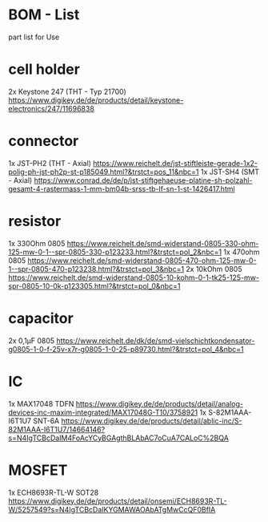 # BOM - List

part list for Use

# cell holder
2x Keystone 247 (THT - Typ 21700) https://www.digikey.de/de/products/detail/keystone-electronics/247/11696838
 
# connector
1x JST-PH2 (THT - Axial) https://www.reichelt.de/jst-stiftleiste-gerade-1x2-polig-ph-jst-ph2p-st-p185049.html?&trstct=pos_11&nbc=1
1x JST-SH4 (SMT - Axial) https://www.conrad.de/de/p/jst-stiftgehaeuse-platine-sh-polzahl-gesamt-4-rastermass-1-mm-bm04b-srss-tb-lf-sn-1-st-1426417.html

# resistor
1x 330Ohm 0805 https://www.reichelt.de/smd-widerstand-0805-330-ohm-125-mw-0-1--spr-0805-330-p123233.html?&trstct=pol_2&nbc=1
1x 470ohm 0805 https://www.reichelt.de/smd-widerstand-0805-470-ohm-125-mw-0-1--spr-0805-470-p123238.html?&trstct=pol_3&nbc=1
2x 10kOhm 0805 https://www.reichelt.de/smd-widerstand-0805-10-kohm-0-1-tk25-125-mw-spr-0805-10-0k-p123305.html?&trstct=pol_0&nbc=1

# capacitor
2x 0,1µF 0805 https://www.reichelt.de/dk/de/smd-vielschichtkondensator-g0805-1-0-f-25v-x7r-g0805-1-0-25-p89730.html?&trstct=pol_4&nbc=1

# IC
1x MAX17048 TDFN https://www.digikey.de/de/products/detail/analog-devices-inc-maxim-integrated/MAX17048G-T10/3758921
1x S-82M1AAA-I6T1U7 SNT-6A https://www.digikey.de/de/products/detail/ablic-inc/S-82M1AAA-I6T1U7/14664146?s=N4IgTCBcDaIM4FoAcYCyBGAgthBLAbAC7oCuA7CALoC%2BQA

# MOSFET
1x ECH8693R-TL-W SOT28 https://www.digikey.de/de/products/detail/onsemi/ECH8693R-TL-W/5257549?s=N4IgTCBcDaIKYGMAWAOAbATgMwCcQF0BfIA
